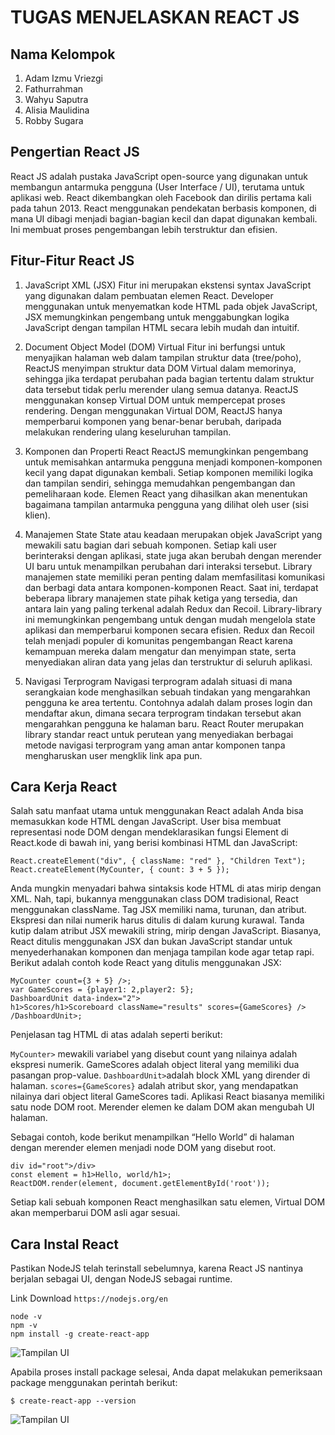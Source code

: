 # TUGAS MENJELASKAN REACT JS
## Nama Kelompok
1. Adam Izmu Vriezgi
2. Fathurrahman
3. Wahyu Saputra
4. Alisia Maulidina
5. Robby Sugara

## Pengertian React JS

React JS adalah pustaka JavaScript open-source yang digunakan untuk membangun antarmuka pengguna (User Interface / UI), terutama untuk aplikasi web. React dikembangkan oleh Facebook dan dirilis pertama kali pada tahun 2013.
React menggunakan pendekatan berbasis komponen, di mana UI dibagi menjadi bagian-bagian kecil dan dapat digunakan kembali. Ini membuat proses pengembangan lebih terstruktur dan efisien.

## Fitur-Fitur React JS

1.  JavaScript XML (JSX)
Fitur ini merupakan ekstensi syntax JavaScript yang digunakan dalam pembuatan elemen React. Developer menggunakan untuk menyematkan kode HTML pada objek JavaScript, JSX memungkinkan pengembang untuk menggabungkan logika JavaScript dengan tampilan HTML secara lebih mudah dan intuitif.

2. Document Object Model (DOM) Virtual
Fitur ini berfungsi untuk menyajikan halaman web dalam tampilan struktur data (tree/poho), ReactJS menyimpan struktur data DOM Virtual dalam memorinya, sehingga jika terdapat perubahan pada bagian tertentu dalam struktur data tersebut tidak perlu merender ulang semua datanya. ReactJS menggunakan konsep Virtual DOM untuk mempercepat proses rendering. Dengan menggunakan Virtual DOM, ReactJS hanya memperbarui komponen yang benar-benar berubah, daripada melakukan rendering ulang keseluruhan tampilan.

3.  Komponen dan Properti React
ReactJS memungkinkan pengembang untuk memisahkan antarmuka pengguna menjadi komponen-komponen kecil yang dapat digunakan kembali. Setiap komponen memiliki logika dan tampilan sendiri, sehingga memudahkan pengembangan dan pemeliharaan kode. Elemen React yang dihasilkan akan menentukan bagaimana tampilan antarmuka pengguna yang dilihat oleh user (sisi klien).

4. Manajemen State
State atau keadaan merupakan objek JavaScript yang mewakili satu bagian dari sebuah komponen. Setiap kali user berinteraksi dengan aplikasi, state juga akan berubah dengan merender UI baru untuk menampilkan perubahan dari interaksi tersebut. Library manajemen state memiliki peran penting dalam memfasilitasi komunikasi dan berbagi data antara komponen-komponen React. Saat ini, terdapat beberapa library manajemen state pihak ketiga yang tersedia, dan antara lain yang paling terkenal adalah Redux dan Recoil. Library-library ini memungkinkan pengembang untuk dengan mudah mengelola state aplikasi dan memperbarui komponen secara efisien. Redux dan Recoil telah menjadi populer di komunitas pengembangan React karena kemampuan mereka dalam mengatur dan menyimpan state, serta menyediakan aliran data yang jelas dan terstruktur di seluruh aplikasi.

5. Navigasi Terprogram
Navigasi terprogram adalah situasi di mana serangkaian kode menghasilkan sebuah tindakan yang mengarahkan pengguna ke area tertentu. Contohnya adalah dalam proses login dan mendaftar akun, dimana secara terprogram tindakan tersebut akan mengarahkan pengguna ke halaman baru.
React Router merupakan library standar react untuk perutean yang menyediakan berbagai metode navigasi terprogram yang aman antar komponen tanpa mengharuskan user mengklik link apa pun.

## Cara Kerja React


Salah satu manfaat utama untuk menggunakan React adalah Anda bisa memasukkan kode HTML dengan JavaScript.
User bisa membuat representasi node DOM dengan mendeklarasikan fungsi Element di React.kode di bawah ini, yang berisi kombinasi HTML dan JavaScript:

```
React.createElement("div", { className: "red" }, "Children Text");
React.createElement(MyCounter, { count: 3 + 5 });
```

Anda mungkin menyadari bahwa sintaksis kode HTML di atas mirip dengan XML. Nah, tapi, bukannya menggunakan class DOM tradisional, React menggunakan className.
Tag JSX memiliki nama, turunan, dan atribut. Ekspresi dan nilai numerik harus ditulis di dalam kurung kurawal. Tanda kutip dalam atribut JSX mewakili string, mirip dengan JavaScript.
Biasanya, React ditulis menggunakan JSX dan bukan JavaScript standar untuk menyederhanakan komponen dan menjaga tampilan kode agar tetap rapi.
Berikut adalah contoh kode React yang ditulis menggunakan JSX:
```
MyCounter count={3 + 5} />;
var GameScores = {player1: 2,player2: 5};
DashboardUnit data-index="2">
h1>Scores/h1>Scoreboard className="results" scores={GameScores} />
/DashboardUnit>;
```
Penjelasan tag HTML di atas adalah seperti berikut:

```MyCounter>``` mewakili variabel yang disebut count yang nilainya adalah ekspresi numerik.
GameScores adalah object literal yang memiliki dua pasangan prop-value.
```DashboardUnit>```adalah block XML yang dirender di halaman.
```scores={GameScores}``` adalah atribut skor, yang mendapatkan nilainya dari object literal GameScores tadi.
Aplikasi React biasanya memiliki satu node DOM root. Merender elemen ke dalam DOM akan mengubah UI halaman.

Sebagai contoh, kode berikut menampilkan “Hello World” di halaman dengan merender elemen menjadi node DOM yang disebut root.
```
div id="root">/div>
const element = h1>Hello, world/h1>;
ReactDOM.render(element, document.getElementById('root'));
```
Setiap kali sebuah komponen React menghasilkan satu elemen, Virtual DOM akan memperbarui DOM asli agar sesuai.

## Cara Instal React

Pastikan NodeJS telah terinstall sebelumnya, karena React JS nantinya berjalan sebagai UI, dengan NodeJS sebagai runtime.

Link Download ```https://nodejs.org/en```
   ```
   node -v
   npm -v
   npm install -g create-react-app
   ```
   ![Tampilan UI](https://github.com/Adam-iv/react-js/blob/main/img/Screenshot%202025-06-07%20021343.png)

Apabila proses install package selesai, Anda dapat melakukan pemeriksaan package menggunakan perintah berikut:

   ```
   $ create-react-app --version
   ```
   ![Tampilan UI](https://github.com/Adam-iv/react-js/blob/main/img/Screenshot%202025-06-07%20021353.png)

